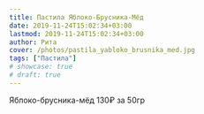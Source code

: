 ```yaml
---
title: Пастила Яблоко-Брусника-Мёд
date: 2019-11-24T15:02:34+03:00
lastmod: 2019-11-24T15:02:34+03:00
author: Рита
cover: /photos/pastila_yabloko_brusnika_med.jpg
tags: ["Пастила"]
# showcase: true
# draft: true
---
```


Яблоко-брусника-мёд 130₽ за 50гр
